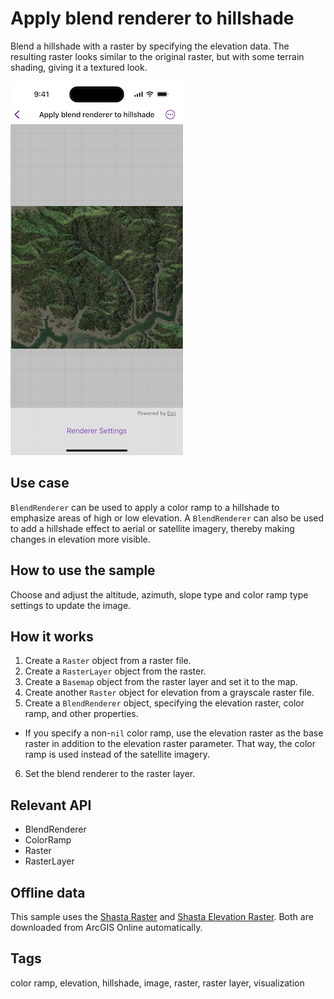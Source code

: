 # Apply blend renderer to hillshade

Blend a hillshade with a raster by specifying the elevation data. The resulting raster looks similar to the original raster, but with some terrain shading, giving it a textured look.

![Image of apply blend renderer to hillshade sample](apply-blend-renderer-to-hillshade.png)

## Use case

`BlendRenderer` can be used to apply a color ramp to a hillshade to emphasize areas of high or low elevation. A `BlendRenderer` can also be used to add a hillshade effect to aerial or satellite imagery, thereby making changes in elevation more visible.

## How to use the sample

Choose and adjust the altitude, azimuth, slope type and color ramp type settings to update the image.

## How it works

1. Create a `Raster` object from a raster file.
2. Create a `RasterLayer` object from the raster.
3. Create a `Basemap` object from the raster layer and set it to the map.
4. Create another `Raster` object for elevation from a grayscale raster file.
5. Create a `BlendRenderer` object, specifying the elevation raster, color ramp, and other properties.
 - If you specify a non-`nil` color ramp, use the elevation raster as the base raster in addition to the elevation raster parameter. That way, the color ramp is used instead of the satellite imagery.
6. Set the blend renderer to the raster layer.

## Relevant API

* BlendRenderer
* ColorRamp
* Raster
* RasterLayer

## Offline data

This sample uses the [Shasta Raster](https://www.arcgis.com/home/item.html?id=7c4c679ab06a4df19dc497f577f111bd) and [Shasta Elevation Raster](https://www.arcgis.com/home/item.html?id=b051f5c3e01048f3bf11c59b41507896). Both are downloaded from ArcGIS Online automatically.

## Tags

color ramp, elevation, hillshade, image, raster, raster layer, visualization
